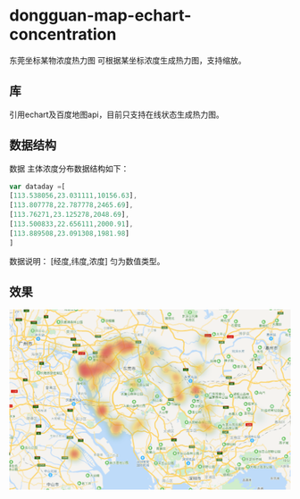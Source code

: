 # dongguan-map-echart-concentration
东莞坐标某物浓度热力图
可根据某坐标浓度生成热力图，支持缩放。

## 库
引用echart及百度地图api，目前只支持在线状态生成热力图。

## 数据结构 
数据
主体浓度分布数据结构如下：
```javascript
var dataday =[
[113.538056,23.031111,10156.63],
[113.807778,22.787778,2465.69],
[113.76271,23.125278,2048.69],
[113.500833,22.656111,2000.91],
[113.889508,23.091308,1981.98]
]
```
数据说明：
[经度,纬度,浓度] 匀为数值类型。

## 效果
![image](https://github.com/miracleren/dongguan-map-echart-concentration/blob/master/pic/pic1.png)

